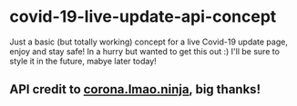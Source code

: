 # covid-19-live-update-api-concept
Just a basic (but totally working) concept for a live Covid-19 update page, enjoy and stay safe!
In a hurry but wanted to get this out :)
I'll be sure to style it in the future, mabye later today!

## API credit to [corona.lmao.ninja](https://corona.lmao.ninja/countries), big thanks!
